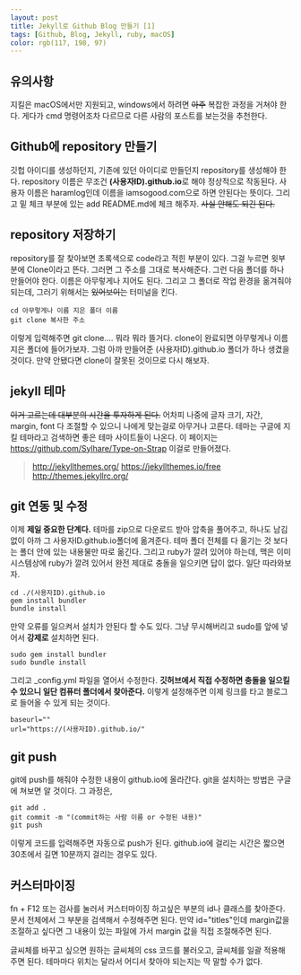 ```yaml
---
layout: post
title: Jekyll로 Github Blog 만들기 [1]
tags: [Github, Blog, Jekyll, ruby, macOS]
color: rgb(117, 198, 97)
---
```

## 유의사항
지킬은 macOS에서만 지원되고, windows에서 하려면 ~~아주~~ 복잡한 과정을 거쳐야 한다.
게다가 cmd 명령어조차 다르므로 다른 사람의 포스트를 보는것을 추천한다.
## Github에 repository 만들기
깃헙 아이디를 생성하던지, 기존에 있던 아이디로 만들던지 repository를 생성해야 한다.
repository 이름은 무조건 **(사용자ID).github.io**로 해야 정상적으로 작동된다.
사용자 이름은 haramlog인데 이름을 iamsogood.com으로 하면 안된다는 뜻이다.
그리고 밑 체크 부분에 있는 add README.md에 체크 해주자. ~~사실 안해도 되긴 된다.~~
## repository 저장하기
repository를 잘 찾아보면 초록색으로 code라고 적힌 부분이 있다.
그걸 누르면 윗부분에 Clone이라고 뜬다. 그러면 그 주소를 그대로 복사해준다.
그런 다음 폴더를 하나 만들어야 한다. 이름은 아무렇게나 지어도 된다.
그리고 그 폴더로 작업 환경을 옮겨줘야 되는데, 그러기 위해서는 ~~있어보이는~~ 터미널을 킨다.

```
cd 아무렇게나 이름 지은 폴더 이름
git clone 복사한 주소
```

이렇게 입력해주면 git clone.... 뭐라 뭐라 뜰거다.
clone이 완료되면 아무렇게나 이름 지은 폴더에 들어가보자.
그럼 아까 만들어준 (사용자ID).github.io 폴더가 하나 생겼을 것이다.
만약 안됐다면 clone이 잘못된 것이므로 다시 해보자.

## jekyll 테마
~~이거 고르는데 대부분의 시간을 투자하게 된다.~~
어차피 나중에 글자 크기, 자간, margin, font 다 조절할 수 있으니 나에게 맞는걸로 아무거나 고른다.
테마는 구글에 지킬 테마라고 검색하면 좋은 테마 사이트들이 나온다.
이 페이지는 https://github.com/Sylhare/Type-on-Strap 이걸로 만들어졌다.

> http://jekyllthemes.org/
> https://jekyllthemes.io/free
> http://themes.jekyllrc.org/

## git 연동 및 수정
이제 **제일 중요한 단계다.** 테마를 zip으로 다운로드 받아 압축을 풀어주고, 하나도 남김없이 아까 그 사용자ID.github.io폴더에 옮겨준다.
테마 폴더 전체를 다 옮기는 것 보다는 폴더 안에 있는 내용물만 따로 옮긴다.
그리고 ruby가 깔려 있어야 하는데, 맥은 이미 시스템상에 ruby가 깔려 있어서  완전 제대로 충돌을 일으키면 답이 없다. 일단 따라와보자.

```
cd ./(사용자ID).github.io
gem install bundler
bundle install
```

만약 오류를 일으켜서 설치가 안된다 할 수도 있다.
그냥 무시해버리고 sudo를 앞에 넣어서 **강제로** 설치하면 된다.

```
sudo gem install bundler
sudo bundle install
```

그리고 _config.yml 파일을 열어서 수정한다.
**깃허브에서 직접 수정하면 충돌을 일으킬 수 있으니 일단 컴퓨터 폴더에서 찾아준다.**
이렇게 설정해주면 이제 링크를 타고 블로그로 들어올 수 있게 되는 것이다.

```
baseurl=""
url="https://(사용자ID).github.io/"
```
## git push
git에 push를 해줘야 수정한 내용이 github.io에 올라간다.
git을 설치하는 방법은 구글에 쳐보면 알 것이다. 그 과정은,

```
git add .
git commit -m "(commit하는 사람 이름 or 수정된 내용)"
git push
```

이렇게 코드를 입력해주면 자동으로 push가 된다.
github.io에 걸리는 시간은 짧으면 30초에서 길면 10분까지 걸리는 경우도 있다.
## 커스터마이징
fn + F12 또는 검사를 눌러서 커스터마이징 하고싶은 부분의 id나 클래스를 찾아준다.
문서 전체에서 그 부분을 검색해서 수정해주면 된다.
만약 id="titles"인데 margin값을 조절하고 싶다면 그 내용이 있는 파일에 가서 margin 값을 직접 조절해주면 된다.

글씨체를 바꾸고 싶으면 원하는 글씨체의 css 코드를 불러오고, 글씨체를 일괄 적용해주면 된다.
테마마다 위치는 달라서 어디서 찾아야 되는지는 딱 말할 수가 없다.
